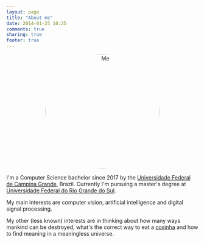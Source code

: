 ```yaml
---
layout: page
title: "About me"
date: 2014-01-25 10:25
comments: true
sharing: true
footer: true
---
```


<center>
<img src="/images/photo.jpg" alt="Me" style="border-radius: 100%; width: 300px; height: auto;" />
</center>

I'm a Computer Science bachelor since 2017 by the [Universidade Federal de Campina Grande](http://www.ufcg.edu.br/), Brazil. Currently I'm pursuing a master's degree at [Universidade Federal do Rio Grande do Sul](http://inf.ufrgs.br).

My main interests are computer vision, artificial intelligence and digital signal processing.

My other (less known) interests are in thinking about how many ways mankind can be destroyed, what's the correct way to eat a [coxinha](https://en.wikipedia.org/wiki/Coxinha) and how to find meaning in a meaningless universe.
